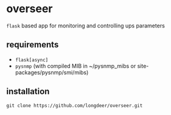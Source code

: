 overseer
========
``flask`` based app for monitoring and controlling ups parameters

requirements
------------
* ``flask[async]``
* ``pysnmp`` (with compiled MIB in ~/pysnmp_mibs or site-packages/pysnmp/smi/mibs)

installation
------------
``git clone https://github.com/longdeer/overseer.git``
